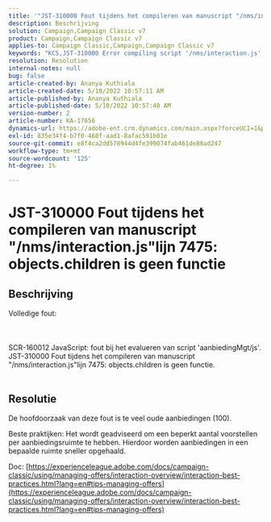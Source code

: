 ```yaml
---
title: '"JST-310000 Fout tijdens het compileren van manuscript "/nms/interaction.js"lijn 7475: objects.children is geen functie"'
description: Beschrijving
solution: Campaign,Campaign Classic v7
product: Campaign,Campaign Classic v7
applies-to: Campaign Classic,Campaign,Campaign Classic v7
keywords: "KCS,JST-310000 Error compiling script '/nms/interaction.js' line 7475: objects.children is geen functie"
resolution: Resolution
internal-notes: null
bug: false
article-created-by: Ananya Kuthiala
article-created-date: 5/10/2022 10:57:11 AM
article-published-by: Ananya Kuthiala
article-published-date: 5/10/2022 10:57:40 AM
version-number: 2
article-number: KA-17656
dynamics-url: https://adobe-ent.crm.dynamics.com/main.aspx?forceUCI=1&pagetype=entityrecord&etn=knowledgearticle&id=d9e69ff0-4fd0-ec11-a7b5-0022480a8e40
exl-id: 835e34f4-b7f0-468f-aad1-8afac591b01e
source-git-commit: e8f4ca2dd578944d4fe399074fab461de88ad247
workflow-type: tm+mt
source-wordcount: '125'
ht-degree: 1%

---
```


# JST-310000 Fout tijdens het compileren van manuscript &quot;/nms/interaction.js&quot;lijn 7475: objects.children is geen functie

## Beschrijving

Volledige fout:<br><br> <br><br>SCR-160012 JavaScript: fout bij het evalueren van script &#39;aanbiedingMgt/js&#39;.
<br>JST-310000 Fout tijdens het compileren van manuscript &quot;/nms/interaction.js&quot;lijn 7475: objects.children is geen functie.
<br> 

## Resolutie


De hoofdoorzaak van deze fout is te veel oude aanbiedingen (100).

Beste praktijken: Het wordt geadviseerd om een beperkt aantal voorstellen per aanbiedingsruimte te hebben. Hierdoor worden aanbiedingen in een bepaalde ruimte sneller opgehaald.

Doc: [https://experienceleague.adobe.com/docs/campaign-classic/using/managing-offers/interaction-overview/interaction-best-practices.html?lang=en#tips-managing-offers](https://experienceleague.adobe.com/docs/campaign-classic/using/managing-offers/interaction-overview/interaction-best-practices.html?lang=en#tips-managing-offers)
